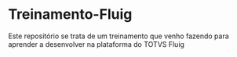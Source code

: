 # Treinamento-Fluig


Este repositório se trata de um treinamento que venho fazendo para aprender a desenvolver na plataforma do TOTVS Fluig
